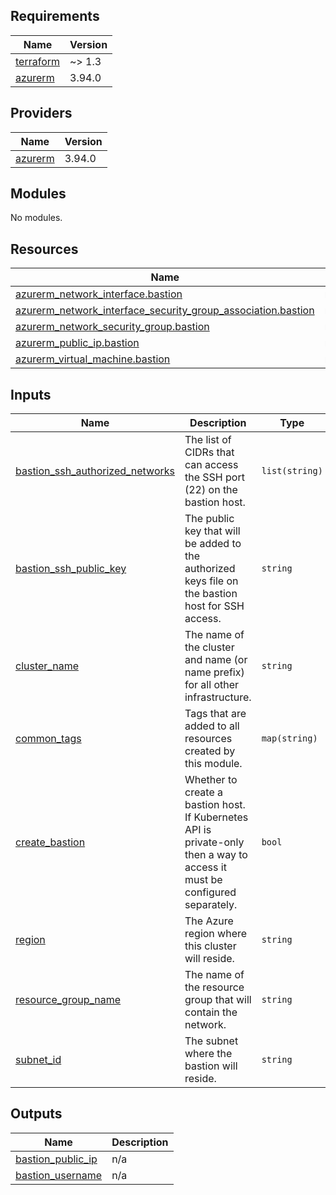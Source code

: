 <!-- BEGIN_TF_DOCS -->
## Requirements

| Name | Version |
|------|---------|
| <a name="requirement_terraform"></a> [terraform](#requirement\_terraform) | ~> 1.3 |
| <a name="requirement_azurerm"></a> [azurerm](#requirement\_azurerm) | 3.94.0 |

## Providers

| Name | Version |
|------|---------|
| <a name="provider_azurerm"></a> [azurerm](#provider\_azurerm) | 3.94.0 |

## Modules

No modules.

## Resources

| Name | Type |
|------|------|
| [azurerm_network_interface.bastion](https://registry.terraform.io/providers/hashicorp/azurerm/3.94.0/docs/resources/network_interface) | resource |
| [azurerm_network_interface_security_group_association.bastion](https://registry.terraform.io/providers/hashicorp/azurerm/3.94.0/docs/resources/network_interface_security_group_association) | resource |
| [azurerm_network_security_group.bastion](https://registry.terraform.io/providers/hashicorp/azurerm/3.94.0/docs/resources/network_security_group) | resource |
| [azurerm_public_ip.bastion](https://registry.terraform.io/providers/hashicorp/azurerm/3.94.0/docs/resources/public_ip) | resource |
| [azurerm_virtual_machine.bastion](https://registry.terraform.io/providers/hashicorp/azurerm/3.94.0/docs/resources/virtual_machine) | resource |

## Inputs

| Name | Description | Type | Default | Required |
|------|-------------|------|---------|:--------:|
| <a name="input_bastion_ssh_authorized_networks"></a> [bastion\_ssh\_authorized\_networks](#input\_bastion\_ssh\_authorized\_networks) | The list of CIDRs that can access the SSH port (22) on the bastion host. | `list(string)` | `[]` | no |
| <a name="input_bastion_ssh_public_key"></a> [bastion\_ssh\_public\_key](#input\_bastion\_ssh\_public\_key) | The public key that will be added to the authorized keys file on the bastion host for SSH access. | `string` | `""` | no |
| <a name="input_cluster_name"></a> [cluster\_name](#input\_cluster\_name) | The name of the cluster and name (or name prefix) for all other infrastructure. | `string` | n/a | yes |
| <a name="input_common_tags"></a> [common\_tags](#input\_common\_tags) | Tags that are added to all resources created by this module. | `map(string)` | `{}` | no |
| <a name="input_create_bastion"></a> [create\_bastion](#input\_create\_bastion) | Whether to create a bastion host. If Kubernetes API is private-only then a way to access it must be configured separately. | `bool` | `true` | no |
| <a name="input_region"></a> [region](#input\_region) | The Azure region where this cluster will reside. | `string` | n/a | yes |
| <a name="input_resource_group_name"></a> [resource\_group\_name](#input\_resource\_group\_name) | The name of the resource group that will contain the network. | `string` | n/a | yes |
| <a name="input_subnet_id"></a> [subnet\_id](#input\_subnet\_id) | The subnet where the bastion will reside. | `string` | `null` | no |

## Outputs

| Name | Description |
|------|-------------|
| <a name="output_bastion_public_ip"></a> [bastion\_public\_ip](#output\_bastion\_public\_ip) | n/a |
| <a name="output_bastion_username"></a> [bastion\_username](#output\_bastion\_username) | n/a |
<!-- END_TF_DOCS -->
